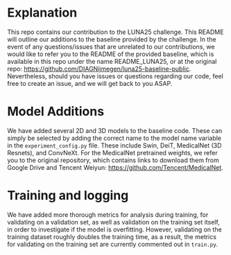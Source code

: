 # Explanation
This repo contains our contribution to the LUNA25 challenge. This README will outline our additions to the baseline provided by the challenge.
In the event of any questions/issues that are unrelated to our contributions, we would like to refer you to the README of the provided baseline, which is available in this repo under the name README_LUNA25, or at the original repo: https://github.com/DIAGNijmegen/luna25-baseline-public.
Nevertheless, should you have issues or questions regarding our code, feel free to create an issue, and we will get back to you ASAP.

# Model Additions
We have added several 2D and 3D models to the baseline code. These can simply be selected by adding the correct name to the model name variable in the `experiment_config.py` file.
These include Swin, DeiT, MedicalNet (3D Resnets), and ConvNeXt.
For the MedicalNet pretrained weights, we refer you to the original repository, which contains links to download them from Google Drive and Tencent Weiyun: https://github.com/Tencent/MedicalNet.

# Training and logging
We have added more thorough metrics for analysis during training, for validating on a validation set, as well as validation on the training set itself, in order to investigate if the model is overfitting.
However, validating on the training dataset roughly doubles the training time, as a result, the metrics for validating on the training set are currently commented out in `train.py`.

